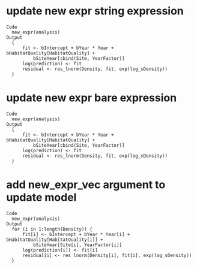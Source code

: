 # update new expr string expression

    Code
      new_expr(analysis)
    Output
      {
          fit <- bIntercept + bYear * Year + bHabitatQuality[HabitatQuality] + 
              bSiteYear[cbind(Site, YearFactor)]
          log(prediction) <- fit
          residual <- res_lnorm(Density, fit, exp(log_sDensity))
      }

# update new expr bare expression

    Code
      new_expr(analysis)
    Output
      {
          fit <- bIntercept + bYear * Year + bHabitatQuality[HabitatQuality] + 
              bSiteYear[cbind(Site, YearFactor)]
          log(prediction) <- fit
          residual <- res_lnorm(Density, fit, exp(log_sDensity))
      }

# add new_expr_vec argument to update model

    Code
      new_expr(analysis)
    Output
      for (i in 1:length(Density)) {
          fit[i] <- bIntercept + bYear * Year[i] + bHabitatQuality[HabitatQuality[i]] + 
              bSiteYear[Site[i], YearFactor[i]]
          log(prediction[i]) <- fit[i]
          residual[i] <- res_lnorm(Density[i], fit[i], exp(log_sDensity))
      }

